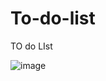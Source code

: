 # To-do-list
 TO do LIst

![image](https://github.com/wasleyfps/To-do-list/assets/88601440/e08f68f8-d0b8-4cf9-a911-cf04e4ae1559)
